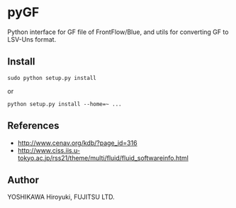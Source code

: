 # pyGF
Python interface for GF file of FrontFlow/Blue,
and utils for converting GF to LSV-Uns format.

## Install
  ```
  sudo python setup.py install
  ```
or
  ```
  python setup.py install --home=~ ...
  ```

## References
 * <http://www.cenav.org/kdb/?page_id=316>
 * <http://www.ciss.iis.u-tokyo.ac.jp/rss21/theme/multi/fluid/fluid_softwareinfo.html>

## Author
  YOSHIKAWA Hiroyuki, FUJITSU LTD.
